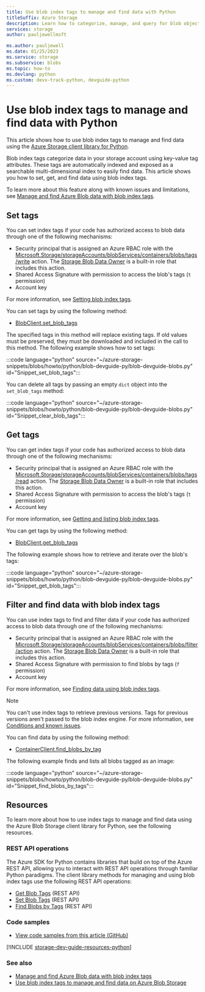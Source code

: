 ```yaml
---
title: Use blob index tags to manage and find data with Python
titleSuffix: Azure Storage
description: Learn how to categorize, manage, and query for blob objects by using the Python client library.  
services: storage
author: pauljewellmsft

ms.author: pauljewell
ms.date: 01/25/2023
ms.service: storage
ms.subservice: blobs
ms.topic: how-to
ms.devlang: python
ms.custom: devx-track-python, devguide-python
---
```


# Use blob index tags to manage and find data with Python

This article shows how to use blob index tags to manage and find data using the [Azure Storage client library for Python](/python/api/overview/azure/storage). 

Blob index tags categorize data in your storage account using key-value tag attributes. These tags are automatically indexed and exposed as a searchable multi-dimensional index to easily find data. This article shows you how to set, get, and find data using blob index tags.

To learn more about this feature along with known issues and limitations, see [Manage and find Azure Blob data with blob index tags](storage-manage-find-blobs.md).

## Set tags

You can set index tags if your code has authorized access to blob data through one of the following mechanisms:
- Security principal that is assigned an Azure RBAC role with the [Microsoft.Storage/storageAccounts/blobServices/containers/blobs/tags/write](../../role-based-access-control/resource-provider-operations.md#microsoftstorage) action. The [Storage Blob Data Owner](../../role-based-access-control/built-in-roles.md#storage-blob-data-owner) is a built-in role that includes this action.
- Shared Access Signature with permission to access the blob's tags (`t` permission)
- Account key

For more information, see [Setting blob index tags](storage-manage-find-blobs.md#setting-blob-index-tags).

You can set tags by using the following method:

- [BlobClient.set_blob_tags](/python/api/azure-storage-blob/azure.storage.blob.blobclient#azure-storage-blob-blobclient-set-blob-tags)

The specified tags in this method will replace existing tags. If old values must be preserved, they must be downloaded and included in the call to this method. The following example shows how to set tags:

:::code language="python" source="~/azure-storage-snippets/blobs/howto/python/blob-devguide-py/blob-devguide-blobs.py" id="Snippet_set_blob_tags":::

You can delete all tags by passing an empty `dict` object into the `set_blob_tags` method:

:::code language="python" source="~/azure-storage-snippets/blobs/howto/python/blob-devguide-py/blob-devguide-blobs.py" id="Snippet_clear_blob_tags":::

## Get tags

You can get index tags if your code has authorized access to blob data through one of the following mechanisms:
- Security principal that is assigned an Azure RBAC role with the [Microsoft.Storage/storageAccounts/blobServices/containers/blobs/tags/read](../../role-based-access-control/resource-provider-operations.md#microsoftstorage) action. The [Storage Blob Data Owner](../../role-based-access-control/built-in-roles.md#storage-blob-data-owner) is a built-in role that includes this action.
- Shared Access Signature with permission to access the blob's tags (`t` permission)
- Account key

For more information, see [Getting and listing blob index tags](storage-manage-find-blobs.md#getting-and-listing-blob-index-tags).

You can get tags by using the following method: 

- [BlobClient.get_blob_tags](/python/api/azure-storage-blob/azure.storage.blob.blobclient#azure-storage-blob-blobclient-get-blob-tags)

The following example shows how to retrieve and iterate over the blob's tags:

:::code language="python" source="~/azure-storage-snippets/blobs/howto/python/blob-devguide-py/blob-devguide-blobs.py" id="Snippet_get_blob_tags":::

## Filter and find data with blob index tags

You can use index tags to find and filter data if your code has authorized access to blob data through one of the following mechanisms:
- Security principal that is assigned an Azure RBAC role with the [Microsoft.Storage/storageAccounts/blobServices/containers/blobs/filter/action](../../role-based-access-control/resource-provider-operations.md#microsoftstorage) action. The [Storage Blob Data Owner](../../role-based-access-control/built-in-roles.md#storage-blob-data-owner) is a built-in role that includes this action.
- Shared Access Signature with permission to find blobs by tags (`f` permission)
- Account key

For more information, see [Finding data using blob index tags](storage-manage-find-blobs.md#finding-data-using-blob-index-tags).

> [!NOTE]
> You can't use index tags to retrieve previous versions. Tags for previous versions aren't passed to the blob index engine. For more information, see [Conditions and known issues](storage-manage-find-blobs.md#conditions-and-known-issues).

You can find data by using the following method: 

- [ContainerClient.find_blobs_by_tag](/python/api/azure-storage-blob/azure.storage.blob.containerclient#azure-storage-blob-containerclient-find-blobs-by-tags)

The following example finds and lists all blobs tagged as an image:

:::code language="python" source="~/azure-storage-snippets/blobs/howto/python/blob-devguide-py/blob-devguide-blobs.py" id="Snippet_find_blobs_by_tags":::

## Resources

To learn more about how to use index tags to manage and find data using the Azure Blob Storage client library for Python, see the following resources.

### REST API operations

The Azure SDK for Python contains libraries that build on top of the Azure REST API, allowing you to interact with REST API operations through familiar Python paradigms. The client library methods for managing and using blob index tags use the following REST API operations:

- [Get Blob Tags](/rest/api/storageservices/get-blob-tags) (REST API)
- [Set Blob Tags](/rest/api/storageservices/set-blob-tags) (REST API)
- [Find Blobs by Tags](/rest/api/storageservices/find-blobs-by-tags) (REST API)

### Code samples

- [View code samples from this article (GitHub)](https://github.com/Azure-Samples/AzureStorageSnippets/blob/master/blobs/howto/python/blob-devguide-py/blob-devguide-blobs.py)

[!INCLUDE [storage-dev-guide-resources-python](../../../includes/storage-dev-guides/storage-dev-guide-resources-python.md)]

### See also

- [Manage and find Azure Blob data with blob index tags](storage-manage-find-blobs.md)
- [Use blob index tags to manage and find data on Azure Blob Storage](storage-blob-index-how-to.md)